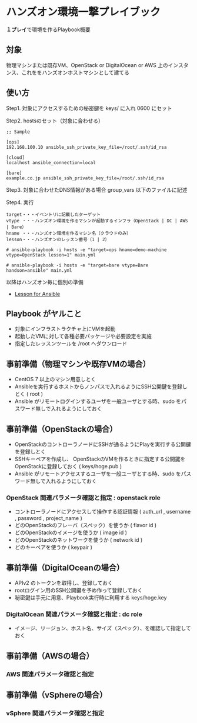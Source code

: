 # ハンズオン環境一撃プレイブック
**１プレイ**で環境を作るPlaybook概要

## 対象
物理マシンまたは既存VM、OpenStack or DigitalOcean or AWS 上のインスタンス、これををハンズオンホストマシンとして建てる

## 使い方
Step1. 対象にアクセスするための秘密鍵を keys/ に入れ 0600 にセット

Step2. hostsのセット（対象に合わせる）
```
;; Sample 

[ops]
192.168.100.10 ansible_ssh_private_key_file=/root/.ssh/id_rsa

[cloud]
localhost ansible_connection=local

[bare]
example.co.jp ansible_ssh_private_key_file=/root/.ssh/id_rsa
```
Step3. 対象に合わせたDNS情報がある場合 group_vars 以下のファイルに記述 

Step4. 実行
```
target・・・イベントリに記載したターゲット
vtype ・・・ハンズオン環境を作るマシンが起動するインフラ（OpenStack | DC | AWS | Bare）
hname ・・・ハンズオン環境を作るマシン名（クラウドのみ）
lesson・・・ハンズオンのレッスン番号（1 | 2）

# ansible-playbook -i hosts -e "target=ops hname=demo-machine vtype=OpenStack lesson=1" main.yml

# ansible-playbook -i hosts -e "target=bare vtype=Bare handson=ansible" main.yml
```
以降はハンズオン毎に個別の準備

- [Lesson for Ansible](https://github.com/tksarah/ansible_lesson)

## Playbook がヤルこと 
- 対象にインフラストラクチャ上にVMを起動
- 起動したVMに対して各種必要パッケージや必要設定を実施
- 指定したレッスンツールを /root へダウンロード


## 事前準備（物理マシンや既存VMの場合）
- CentOS 7 以上のマシン用意しとく
- Ansibleを実行するホストからノンパスで入れるようにSSH公開鍵を登録しとく ( root )
- Ansible がリモートログインするユーザを一般ユーザとする時、sudo をパスワード無しで入れるようにしておく

## 事前準備（OpenStackの場合）
- OpenStackのコントローラノードにSSHが通るようにPlayを実行する公開鍵を登録しとく
- SSHキーペアを作成し、 OpenStackのVMを作るときに指定する公開鍵をOpenStackに登録しておく ( keys/hoge.pub )
- Ansible がリモートアクセスするユーザを一般ユーザとする時、sudo をパスワード無しで入れるようにしておく

### OpenStack 関連パラメータ確認と指定 : openstack role
- コントローラノードにアクセスして操作する認証情報 ( auth_url , username , password , project_name )
- どのOpenStackのフレーバ（スペック）を使うか ( flavor id )
- どのOpenStackのイメージを使うか ( image id )
- どのOpenStackのネットワークを使うか ( network id )
- どのキーペアを使うか ( keypair )

## 事前準備（DigitalOceanの場合）
- APIv2 のトークンを取得し、登録しておく
- rootログイン用のSSH公開鍵を予め作って登録しておく
- 秘密鍵は手元に用意、Playbook実行時に利用する keys/hoge.key

### DigitalOcean 関連パラメータ確認と指定 : dc role
- イメージ、リージョン、ホスト名、サイズ（スペック）、を確認して指定しておく

## 事前準備（AWSの場合）
### AWS 関連パラメータ確認と指定

## 事前準備（vSphereの場合）
### vSphere 関連パラメータ確認と指定

